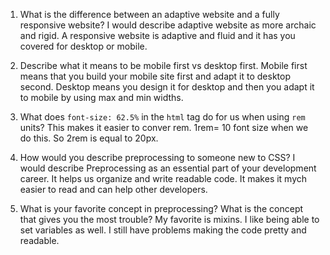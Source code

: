 1. What is the difference between an adaptive website and a fully responsive website?
I would describe adaptive website as more archaic and rigid. A responsive website is adaptive and fluid and it has you covered for desktop or mobile. 

2. Describe what it means to be mobile first vs desktop first.
Mobile first means that you build your mobile site first and adapt it to desktop second. Desktop means you design it for desktop and then you adapt it to mobile by using max and min widths. 

3. What does `font-size: 62.5%` in the `html` tag do for us when using `rem` units?
This makes it easier to conver rem. 1rem= 10 font size when we do this. So 2rem is equal to 20px. 

4. How would you describe preprocessing to someone new to CSS?
I would describe Preprocessing as an essential part of your development career. It helps us organize and write readable code. It makes it mych easier to read and can help other developers. 

5. What is your favorite concept in preprocessing? What is the concept that gives you the most trouble?
My favorite is mixins. I like being able to set variables as well. 
I still have problems making the code pretty and readable. 